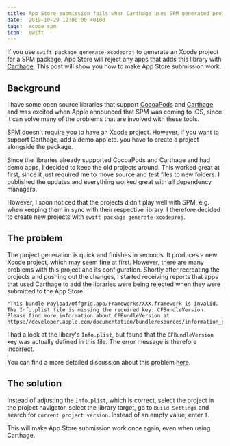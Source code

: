 ```yaml
---
title: App Store submission fails when Carthage uses SPM generated project
date:  2019-10-29 12:00:00 +0100
tags:  xcode spm
icon:  swift
---
```


If you use `swift package generate-xcodeproj` to generate an Xcode project for a SPM package, App Store will reject any apps that adds this library with [Carthage][Carthage]. This post will show you how to make App Store submission work.


## Background

I have some open source libraries that support [CocoaPods][CocoaPods] and [Carthage][Carthage] and was excited when Apple announced that SPM was coming to iOS, since it can solve many of the problems that are involved with these tools.

SPM doesn't require you to have an Xcode project. However, if you want to support Carthage, add a demo app etc. you have to create a project alongside the package.

Since the libraries already supported CocoaPods and Carthage and had demo apps, I decided to keep the old projects around. This worked great at first, since it just required me to move source and test files to new folders. I published the updates and everything worked great with all dependency managers.

However, I soon noticed that the projects didn't play well with SPM, e.g. when keeping them in sync with their respective library. I therefore decided to create new projects with `swift package generate-xcodeproj`.


## The problem

The project generation is quick and finishes in seconds. It produces a new Xcode project, which may seem fine at first. However, there are many problems with this project and its configuration. Shortly after recreating the projects and pushing out the changes, I started receiving reports that apps that used Carthage to add the libraries were being rejected when they were submitted to the App Store:

```
"This bundle Payload/Offgrid.app/Frameworks/XXX.framework is invalid. The Info.plist file is missing the required key: CFBundleVersion. Please find more information about CFBundleVersion at https://developer.apple.com/documentation/bundleresources/information_property_list/cfbundleversion"
```

I had a look at the libary's `Info.plist`, but found that the `CFBundleVersion` key was actually defined in this file. The error message is therefore incorrect. 

You can find a more detailed discussion about this problem [here][Discussion].


## The solution

Instead of adjusting the `Info.plist`, which is correct, select the project in the project navigator, select the library target, go to `Build Settings` and search for `current project version`. Instead of an empty value, enter `1`.

This will make App Store submission work once again, even when using Carthage.


[Carthage]: https://github.com/Carthage
[CocoaPods]: http://cocoapods.org

[Discussion]: https://github.com/danielsaidi/Sheeeeeeeeet/issues/116